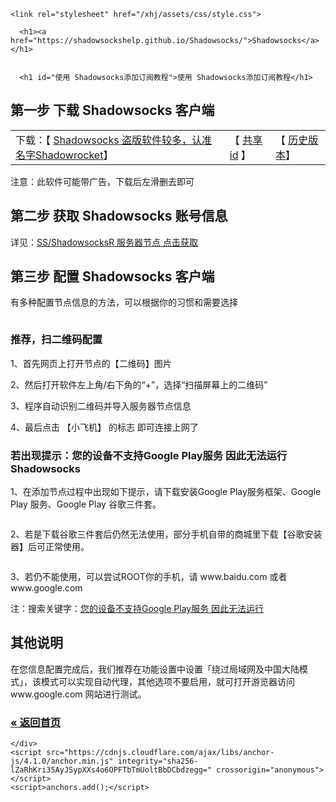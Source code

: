 <html lang="zh-CN">
  <head>
    <meta charset="UTF-8">
    <meta http-equiv="X-UA-Compatible" content="IE=edge">
    <meta name="viewport" content="width=device-width, initial-scale=1">

<!-- Begin Jekyll SEO tag v2.6.1 -->
<title>使用 Shadowsocks添加订阅教程</title>
<meta name="generator" content="Jekyll v3.8.5" />
<meta property="og:title" content="使用 Shadowsocks添加订阅教程" />
<meta property="og:locale" content="zh-CN" />
<meta name="description" content="Shadowsocks 终极使用指南" />
<meta property="og:description" content="Shadowsocks 终极使用指南" />
<link rel="canonical" href="https://shadowsockshelp.github.io/Shadowsocks/Android.html" />
<meta property="og:url" content="https://shadowsockshelp.github.io/Shadowsocks/Android.html" />
<meta property="og:site_name" content="Shadowsocks" />
<script type="application/ld+json">
{"headline":"安卓 Android 使用 Shadowsocks 设置教程","@type":"WebPage","url":"https://shadowsockshelp.github.io/Shadowsocks/Android.html","description":"Shadowsocks 终极使用指南","@context":"https://schema.org"}</script>
<!-- End Jekyll SEO tag -->

    <link rel="stylesheet" href="/xhj/assets/css/style.css">
  </head>
  <body>
    <div class="container-lg px-3 my-5 markdown-body">
      
      <h1><a href="https://shadowsockshelp.github.io/Shadowsocks/">Shadowsocks</a></h1>
      

      <h1 id="使用 Shadowsocks添加订阅教程">使用 Shadowsocks添加订阅教程</h1>

<h2 id="第一步-下载-shadowsocks-客户端">第一步 下载 Shadowsocks 客户端</h2>

<table>
  <tbody>
    <tr>
      <td>下载：【 <a href="https://apps.apple.com/us/app/shadowrocket">Shadowsocks 盗版软件较多，认准名字Shadowrocket</a>】</td>
      <td>【 <a href="https://idshare001.me/goso.html">共享id</a> 】</td>
      <td>【 <a href="https://github.com/shadowsocks/shadowsocks-android/releases">历史版本</a>】</td>
    </tr>
  </tbody>
</table>

<p>注意：此软件可能带广告，下载后左滑删去即可</p>

<h2 id="第二步-获取-shadowsocks-账号信息">第二步 获取 Shadowsocks 账号信息</h2>

<p>详见：<a href="/Shadowsocks/ss.html">SS/ShadowsocksR 服务器节点 点击获取</a></p>

<h2 id="第三步-配置-shadowsocks-客户端">第三步 配置 Shadowsocks 客户端</h2>

<p>有多种配置节点信息的方法，可以根据你的习惯和需要选择</p>

<p><img src="/Shadowsocks/img/android1.png" alt="" /></p>

<h3 id="推荐扫二维码配置">推荐，扫二维码配置</h3>

<p>1、首先网页上打开节点的【二维码】图片</p>

<p>2、然后打开软件左上角/右下角的“+”，选择“扫描屏幕上的二维码”</p>

<p>3、程序自动识别二维码并导入服务器节点信息</p>

<p>4、最后点击 【小飞机】 的标志 即可连接上网了</p>

<h3 id="若出现提示您的设备不支持google-play服务-因此无法运行shadowsocks">若出现提示：您的设备不支持Google Play服务 因此无法运行Shadowsocks</h3>

<p>1、在添加节点过程中出现如下提示，请下载安装Google Play服务框架、Google Play 服务、Google Play 谷歌三件套。</p>

<p><img src="/Shadowsocks/img/android2.png" alt="" /></p>

<p>2、若是下载谷歌三件套后仍然无法使用，部分手机自带的商城里下载【谷歌安装器】后可正常使用。</p>

<p><img src="/Shadowsocks/img/android3.png" alt="" /></p>

<p>3、若仍不能使用，可以尝试ROOT你的手机，请 www.baidu.com 或者 www.google.com</p>

<p>注：搜索关键字：<a href="https://www.baidu.com/s?ie=UTF-8&amp;wd=%E6%82%A8%E7%9A%84%E8%AE%BE%E5%A4%87%E4%B8%8D%E6%94%AF%E6%8C%81Google%20Play%E6%9C%8D%E5%8A%A1%20%E5%9B%A0%E6%AD%A4%E6%97%A0%E6%B3%95%E8%BF%90%E8%A1%8C">您的设备不支持Google Play服务 因此无法运行</a></p>

<h2 id="其他说明">其他说明</h2>

<p>在您信息配置完成后，我们推荐在功能设置中设置「绕过局域网及中国大陆模式」，该模式可以实现自动代理，其他选项不要启用，就可打开游览器访问 www.google.com 网站进行测试。</p>

<h3 id="返回首页"><a href="https://shadowsockshelp.github.io/Shadowsocks/">« 返回首页</a></h3>


      
    </div>
    <script src="https://cdnjs.cloudflare.com/ajax/libs/anchor-js/4.1.0/anchor.min.js" integrity="sha256-lZaRhKri35AyJSypXXs4o6OPFTbTmUoltBbDCbdzegg=" crossorigin="anonymous"></script>
    <script>anchors.add();</script>
    
  </body>
</html>
